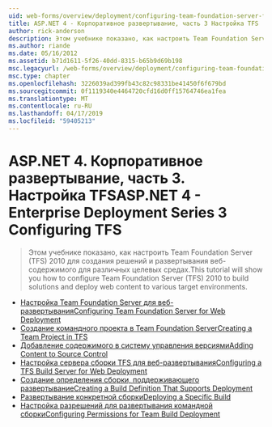 ```yaml
---
uid: web-forms/overview/deployment/configuring-team-foundation-server-for-web-deployment/index
title: ASP.NET 4 - Корпоративное развертывание, часть 3 Настройка TFS | Документация Майкрософт
author: rick-anderson
description: Этом учебнике показано, как настроить Team Foundation Server (TFS) 2010 для создания решений и развертывания веб-содержимого для различных целевых средах.
ms.author: riande
ms.date: 05/16/2012
ms.assetid: b71d1611-5f26-40dd-8315-b65b9d69b198
msc.legacyurl: /web-forms/overview/deployment/configuring-team-foundation-server-for-web-deployment
msc.type: chapter
ms.openlocfilehash: 3226039ad399fb43c82c98331be41450f6f679bd
ms.sourcegitcommit: 0f1119340e4464720cfd16d0ff15764746ea1fea
ms.translationtype: MT
ms.contentlocale: ru-RU
ms.lasthandoff: 04/17/2019
ms.locfileid: "59405213"
---
```

# <a name="aspnet-4---enterprise-deployment-series-3-configuring-tfs"></a><span data-ttu-id="2779c-103">ASP.NET 4. Корпоративное развертывание, часть 3. Настройка TFS</span><span class="sxs-lookup"><span data-stu-id="2779c-103">ASP.NET 4 - Enterprise Deployment Series 3 Configuring TFS</span></span>

> <span data-ttu-id="2779c-104">Этом учебнике показано, как настроить Team Foundation Server (TFS) 2010 для создания решений и развертывания веб-содержимого для различных целевых средах.</span><span class="sxs-lookup"><span data-stu-id="2779c-104">This tutorial will show you how to configure Team Foundation Server (TFS) 2010 to build solutions and deploy web content to various target environments.</span></span>


- [<span data-ttu-id="2779c-105">Настройка Team Foundation Server для веб-развертывания</span><span class="sxs-lookup"><span data-stu-id="2779c-105">Configuring Team Foundation Server for Web Deployment</span></span>](configuring-team-foundation-server-for-web-deployment.md)
- [<span data-ttu-id="2779c-106">Создание командного проекта в Team Foundation Server</span><span class="sxs-lookup"><span data-stu-id="2779c-106">Creating a Team Project in TFS</span></span>](creating-a-team-project-in-tfs.md)
- [<span data-ttu-id="2779c-107">Добавление содержимого в систему управления версиями</span><span class="sxs-lookup"><span data-stu-id="2779c-107">Adding Content to Source Control</span></span>](adding-content-to-source-control.md)
- [<span data-ttu-id="2779c-108">Настройка сервера сборки TFS для веб-развертывания</span><span class="sxs-lookup"><span data-stu-id="2779c-108">Configuring a TFS Build Server for Web Deployment</span></span>](configuring-a-tfs-build-server-for-web-deployment.md)
- [<span data-ttu-id="2779c-109">Создание определения сборки, поддерживающего развертывание</span><span class="sxs-lookup"><span data-stu-id="2779c-109">Creating a Build Definition That Supports Deployment</span></span>](creating-a-build-definition-that-supports-deployment.md)
- [<span data-ttu-id="2779c-110">Развертывание конкретной сборки</span><span class="sxs-lookup"><span data-stu-id="2779c-110">Deploying a Specific Build</span></span>](deploying-a-specific-build.md)
- [<span data-ttu-id="2779c-111">Настройка разрешений для развертывания командной сборки</span><span class="sxs-lookup"><span data-stu-id="2779c-111">Configuring Permissions for Team Build Deployment</span></span>](configuring-permissions-for-team-build-deployment.md)
